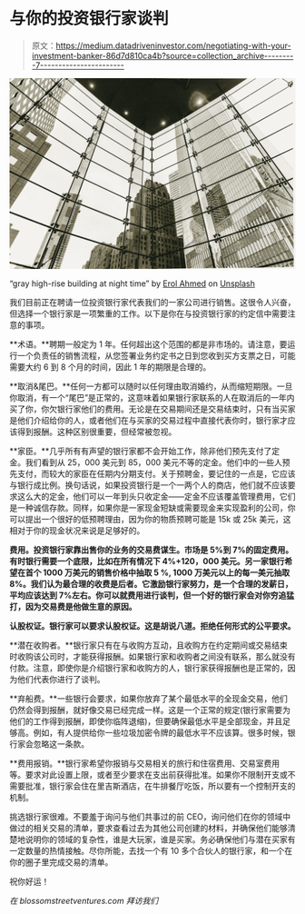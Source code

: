 # 与你的投资银行家谈判

> 原文：<https://medium.datadriveninvestor.com/negotiating-with-your-investment-banker-86d7d810ca4b?source=collection_archive---------7----------------------->

![](img/80a94d88026749570d1959ad72032f70.png)

“gray high-rise building at night time” by [Erol Ahmed](https://unsplash.com/@erol?utm_source=medium&utm_medium=referral) on [Unsplash](https://unsplash.com?utm_source=medium&utm_medium=referral)

我们目前正在聘请一位投资银行家代表我们的一家公司进行销售。这很令人兴奋，但选择一个银行家是一项繁重的工作。以下是你在与投资银行家的约定信中需要注意的事项。

**术语。**聘期一般定为 1 年。任何超出这个范围的都是非市场的。请注意，要运行一个负责任的销售流程，从您签署业务约定书之日到您收到买方支票之日，可能需要大约 6 到 8 个月的时间，因此 1 年的期限是合理的。

**取消&尾巴。**任何一方都可以随时以任何理由取消婚约，从而缩短期限。一旦你取消，有一个“尾巴”是正常的，这意味着如果银行家联系的人在取消后的一年内买了你，你欠银行家他们的费用。无论是在交易期间还是交易结束时，只有当买家是他们介绍给你的人，或者他们在与买家的交易过程中直接代表你时，银行家才应该得到报酬。这种区别很重要，但经常被忽视。

**家臣。**几乎所有有声望的银行家都不会开始工作，除非他们预先支付了定金。我们看到从 25，000 美元到 85，000 美元不等的定金。他们中的一些人预先支付，而较大的家臣在任期内分期支付。关于预聘金，要记住的一点是，它应该与银行成比例。换句话说，如果投资银行是一个一两个人的商店，他们就不应该要求这么大的定金，他们可以一年到头只收定金——定金不应该覆盖管理费用，它们是一种诚信存款。同样，如果你是一家现金短缺或需要现金来实现盈利的公司，你可以提出一个很好的低预聘理由，因为你的物质预聘可能是 15k 或 25k 美元，这相对于你的现金状况来说是足够好的。

**费用。投资银行家靠出售你的业务的交易费谋生。市场是 5%到 7%的固定费用。有时银行需要一个底限，比如在所有情况下 4%+120，000 美元。另一家银行希望在首个 1000 万美元的销售价格中抽取 5 %, 1000 万美元以上的每一美元抽取 8%。我们认为最合理的收费是后者。它激励银行家努力，是一个合理的发薪日，平均应该达到 7%左右。你可以就费用进行谈判，但一个好的银行家会对你穷追猛打，因为交易费是他做生意的原因。**

**认股权证。银行家可以要求认股权证。这是胡说八道。拒绝任何形式的公平要求。**

**潜在收购者。**银行家只有在与收购方互动，且收购方在约定期间或交易结束时收购该公司时，才能获得报酬。如果银行家和收购者之间没有联系，那么就没有付款。注意，即使你是介绍银行家和收购方的人，银行家获得报酬也是正常的，因为他们代表你进行了谈判。

**弃船费。**一些银行会要求，如果你放弃了某个最低水平的全现金交易，他们仍然会得到报酬，就好像交易已经完成一样。这是一个正常的规定(银行家需要为他们的工作得到报酬，即使你临阵退缩)，但要确保最低水平是全部现金，并且足够高。例如，有人提供给你一些垃圾加密令牌的最低水平不应该算。很多时候，银行家会忽略这一条款。

**费用报销。**银行家希望你报销与交易相关的旅行和住宿费用、交易室费用等。要求对此设置上限，或者至少要求在支出前获得批准。如果你不限制开支或不需要批准，银行家会住在里吉斯酒店，在牛排餐厅吃饭，所以要有一个控制开支的机制。

挑选银行家很难。不要羞于询问与他们共事过的前 CEO，询问他们在你的领域中做过的相关交易的清单，要求查看过去为其他公司创建的材料，并确保他们能够清楚地说明你的领域的复杂性，谁是大玩家，谁是买家。务必确保他们与潜在买家有一定数量的热情接触。尽你所能，去找一个有 10 多个合伙人的银行家，和一个在你的圈子里完成交易的清单。

祝你好运！

*在 blossomstreetventures.com 拜访我们*